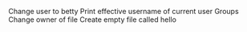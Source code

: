 Change user to betty
Print effective username of current user
Groups
Change owner  of file
Create empty file called hello
